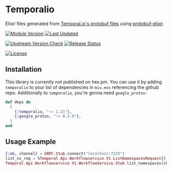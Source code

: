 # Temporalio

Elixir files generated from [Temporal.io's protobuf files](https://github.com/temporalio/api) using [protobuf-elixir](https://github.com/elixir-protobuf/protobuf).

[![Module Version](https://img.shields.io/hexpm/v/temporalio.svg)](https://hex.pm/packages/temporalio)
[![Last Updated](https://img.shields.io/github/last-commit/mruoss/temporalio.ex.svg)](https://github.com/mruoss/temporalio.ex/commits/main)

[![Upstream Version Check](https://github.com/mruoss/temporalio.ex/actions/workflows/update.yaml/badge.svg)](https://github.com/mruoss/temporalio.ex/actions/workflows/update.yaml)
[![Release Status](https://github.com/mruoss/temporalio.ex/actions/workflows/release.yaml/badge.svg)](https://github.com/mruoss/temporalio.ex/actions/workflows/release.yaml)

[![License](https://img.shields.io/hexpm/l/temporalio.svg)](https://github.com/mruoss/temporalio/blob/main/LICENSE)

## Installation

This library is currently not published on hex.pm. You can use it
by adding `temporalio` to your list of dependencies in `mix.exs`
referencing the github repo. Additionally to `temporalio`, you're
gonna need `google_protos`:

```elixir
def deps do
  [
    {:temporalio, "~> 1.21"},
    {:google_protos, "~> 0.3.0"},
  ]
end
```

## Usage Example

```elixir
{:ok, channel} = GRPC.Stub.connect("localhost:7233")
list_ns_req = %Temporal.Api.Workflowservice.V1.ListNamespacesRequest{}
Temporal.Api.Workflowservice.V1.WorkflowService.Stub.list_namespaces(channel, list_ns_req)
```
